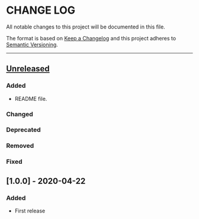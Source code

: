 # CHANGE LOG
All notable changes to this project will be documented in this file.

The format is based on [Keep a Changelog](http://keepachangelog.com/)
and this project adheres to [Semantic Versioning](http://semver.org/).

----
## [Unreleased]

### Added

* README file.

### Changed

### Deprecated

### Removed

### Fixed

## [1.0.0] - 2020-04-22

### Added

* First release

<!-- Releases -->
[Unreleased]: https://github.com/cucumber/cucumber/compare/json-to-messages/v1.0.0...master
